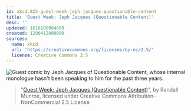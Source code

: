 ```yaml
---
id: xkcd.822-guest-week-jeph-jacques-questionable-content
title: 'Guest Week: Jeph Jacques (Questionable Content)'
desc: ''
updated: 1616186984660
created: 1290412800000
sources:
  name: xkcd
  url: 'https://creativecommons.org/licenses/by-nc/2.5/'
  license: Creative Commons 2.5
---
```

![Guest comic by Jeph Jacques of Questionable Content, whose internal monologue hasn't been speaking to him for the past three years.](https://imgs.xkcd.com/comics/guest_week_jeph_jacques_questionable_content.png)
> "[Guest Week: Jeph Jacques (Questionable Content)](https://xkcd.com/822/)", by Randall Munroe, licensed under Creative Commons Attribution-NonCommercial 2.5 License
